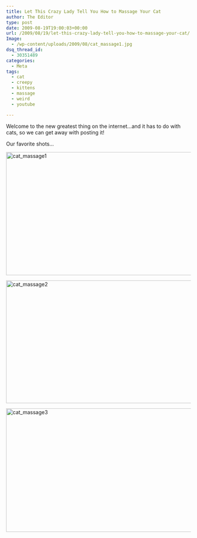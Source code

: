 ```yaml
---
title: Let This Crazy Lady Tell You How to Massage Your Cat
author: The Editor
type: post
date: 2009-08-19T19:00:03+00:00
url: /2009/08/19/let-this-crazy-lady-tell-you-how-to-massage-your-cat/
Image:
  - /wp-content/uploads/2009/08/cat_massage1.jpg
dsq_thread_id:
  - 30351489
categories:
  - Meta
tags:
  - cat
  - creepy
  - kittens
  - massage
  - weird
  - youtube

---
```

Welcome to the new greatest thing on the internet&#8230;and it has to do with cats, so we can get away with posting it!



Our favorite shots&#8230;

[<img class="aligncenter size-full wp-image-1464" title="cat_massage1" src="http://punchingkitty.com/wp-content/uploads/2009/08/cat_massage1.jpg" alt="cat_massage1" width="600" height="336" srcset="http://media.punchingkitty.com/wordpress/2009/08/cat_massage1.jpg 600w, http://media.punchingkitty.com/wordpress/2009/08/cat_massage1-300x168.jpg 300w" sizes="(max-width: 600px) 100vw, 600px" />][1]

[<img class="aligncenter size-full wp-image-1465" title="cat_massage2" src="http://punchingkitty.com/wp-content/uploads/2009/08/cat_massage2.jpg" alt="cat_massage2" width="600" height="335" srcset="http://media.punchingkitty.com/wordpress/2009/08/cat_massage2.jpg 600w, http://media.punchingkitty.com/wordpress/2009/08/cat_massage2-300x167.jpg 300w" sizes="(max-width: 600px) 100vw, 600px" />][2]

[<img class="aligncenter size-full wp-image-1466" title="cat_massage3" src="http://punchingkitty.com/wp-content/uploads/2009/08/cat_massage3.jpg" alt="cat_massage3" width="600" height="337" srcset="http://media.punchingkitty.com/wordpress/2009/08/cat_massage3.jpg 600w, http://media.punchingkitty.com/wordpress/2009/08/cat_massage3-300x168.jpg 300w" sizes="(max-width: 600px) 100vw, 600px" />][3]

 [1]: http://punchingkitty.com/wp-content/uploads/2009/08/cat_massage1.jpg
 [2]: http://punchingkitty.com/wp-content/uploads/2009/08/cat_massage2.jpg
 [3]: http://punchingkitty.com/wp-content/uploads/2009/08/cat_massage3.jpg